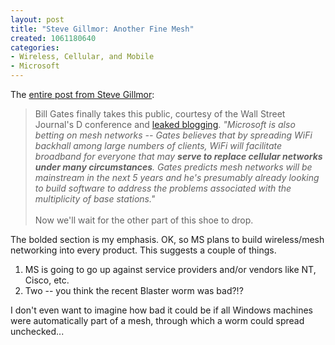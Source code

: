 ```yaml
--- 
layout: post
title: "Steve Gillmor: Another Fine Mesh"
created: 1061180640
categories: 
- Wireless, Cellular, and Mobile
- Microsoft
---
```

The <a href="http://www.crn.com/weblogs/stevegillmor/2003/06/01/01.asp#42320">entire post from Steve Gillmor</a>:
<blockquote>
Bill Gates finally takes this public, courtesy of the Wall Street Journal's D conference and <a href="http://www.ventureblog.com/articles/indiv/2003/000114.html">leaked blogging</a>.
<em>"Microsoft is also betting on mesh networks -- Gates believes that by spreading WiFi backhall among large numbers of clients, WiFi will facilitate broadband for everyone that may <strong>serve to replace cellular networks under many circumstances</strong>. Gates predicts mesh networks will be mainstream in the next 5 years and he's presumably already looking to build software to address the problems associated with the multiplicity of base stations."</em><br>
<br>
Now we'll wait for the other part of this shoe to drop.
</blockquote>
The bolded section is my emphasis. OK, so MS plans to build wireless/mesh networking into every product. This suggests a couple of things.<!--break-->
<ol>
<li>MS is going to go up against service providers and/or vendors like NT, Cisco, etc.</li>
<li>Two -- you think the recent Blaster worm was bad?!?</li>
</ol>
I don't even want to imagine how bad it could be if all Windows machines were automatically part of a mesh, through which a worm could spread unchecked...
